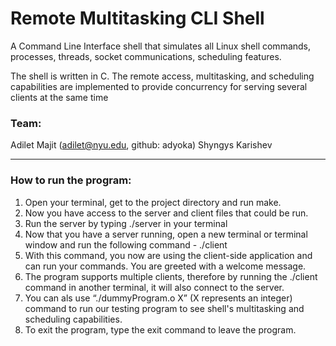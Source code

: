 # Remote Multitasking CLI Shell

A Command Line Interface shell that simulates all Linux shell commands, processes, threads, socket communications, scheduling features.

The shell is written in C. The remote access, multitasking, and scheduling capabilities are implemented to provide concurrency for serving several clients at the same time

### Team:
Adilet Majit (adilet@nyu.edu, github: adyoka)
Shyngys Karishev

 ---


### How to run the program:

1. Open your terminal, get to the project directory and run make.
2. Now you have access to the server and client files that could be run.
3. Run the server by typing ./server in your terminal
4. Now that you have a server running, open a new terminal or terminal window and run the
following command - ./client
5. With this command, you now are using the client-side application and can run your
commands. You are greeted with a welcome message.
6. The program supports multiple clients, therefore by running the ./client command in
another terminal, it will also connect to the server.
7. You can als use “./dummyProgram.o X” (X represents an integer) command to run our testing program to see shell's multitasking and scheduling capabilities.
7. To exit the program, type the exit command to leave the program.


